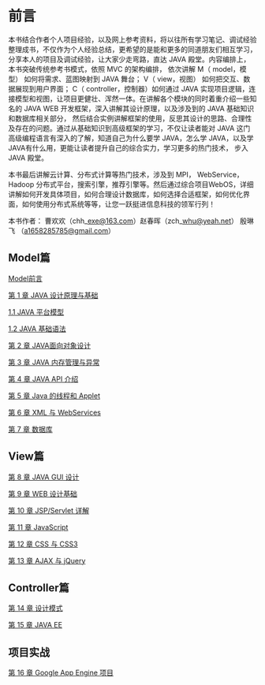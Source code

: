 # 前言

本书结合作者个人项目经验，以及网上参考资料，将以往所有学习笔记、调试经验整理成书，不仅作为个人经验总结，更希望的是能和更多的同道朋友们相互学习，分享本人的项目及调试经验，让大家少走弯路，直达 JAVA 殿堂。内容编排上，本书突破传统参考书模式，依照 MVC 的架构编排， 依次讲解 M（ model，模型） 如何将需求、蓝图映射到 JAVA 舞台； V（ view，视图） 如何把交互、数据展现到用户界面； C（ controller，控制器）如何通过 JAVA 实现项目逻辑，连接模型和视图，让项目更健壮、浑然一体。在讲解各个模块的同时着重介绍一些知名的 JAVA WEB 开发框架，深入讲解其设计原理，以及涉及到的 JAVA 基础知识和数据库相关部分， 然后结合实例讲解框架的使用，反思其设计的思路、合理性及存在的问题。通过从基础知识到高级框架的学习，不仅让读者能对 JAVA 这门高级编程语言有深入的了解，知道自己为什么要学 JAVA，怎么学 JAVA，以及学 JAVA有什么用，更能让读者提升自己的综合实力，学习更多的热门技术， 步入JAVA 殿堂。

本书最后讲解云计算、分布式计算等热门技术，涉及到 MPI， WebService， Hadoop 分布式平台，搜索引擎，推荐引擎等。然后通过综合项目WebOS，详细讲解如何开发具体项目，如何合理设计数据库，如何选择合适框架，如何优化界面，如何使用分布式系统等等，让您一跃挺进信息科技的领军行列！

本书作者： 曹欢欢（chh\_exe@163.com）赵春晖（zch\_whu@yeah.net） 殷琳飞 （a1658285785@gmail.com）

## Model篇

[Model前言](/modelpian/introduction.md)

[第 1 章 JAVA 设计原理与基础](/modelpian/test.md)

[1.1 JAVA 平台模型](/modelpian/chapter1.md)

[1.2 JAVA 基础语法](/modelpian/12-java-ji-chu-yu-fa.md)

[第 2 章 JAVA面向对象设计](/modelpian/di-2-zhang-java-mian-xiang-dui-xiang-she-ji.md)

[第 3 章 JAVA 内存管理与异常](/modelpian/di-3-zhang-java-nei-cun-guan-li-yu-yi-chang.md)

[第 4 章 JAVA API 介绍](/modelpian/di-4-zhang-java-api-jie-shao.md)

[第 5 章 Java 的线程和 Applet](/modelpian/di-5-zhang-java-de-xian-cheng-he-applet.md)

[第 6 章 XML 与 WebServices](/modelpian/di-6-zhang-xml-yu-webservices.md)

[第 7 章 数据库](/modelpian/di-7-zhang-shu-ju-ku.md)

## View篇

[第 8 章 JAVA GUI 设计](/viewpian/di-8-zhang-java-gui-she-ji.md)

[第 9 章 WEB 设计基础](/viewpian/di-9-zhang-web-she-ji-ji-chu.md)

[第 10 章 JSP/Servlet 详解](/viewpian/di-10-zhang-jsp-servlet-xiang-jie.md)

[第 11 章 JavaScript](/viewpian/di-11-zhang-javascript.md)

[第 12 章 CSS 与 CSS3](/viewpian/di-12-zhang-cssyu-css3.md)

[第 13 章 AJAX 与 jQuery](/viewpian/di-13-zhang-ajax-yu-jquery.md)

## Controller篇

[第 14 章 设计模式](/controllerpian/di-14-zhang-she-ji-mo-shi.md)

[第 15 章 JAVA EE](/controllerpian/di-15-zhang-java-ee.md)

## 项目实战

[第 16 章 Google App Engine 项目](/xiang-mu-shi-zhan/di-16-zhanggoogle-app-engine-xiang-mu.md)



